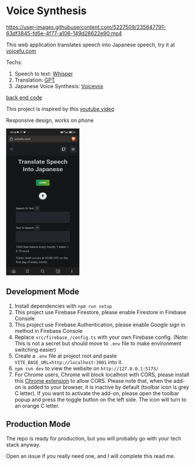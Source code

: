# Voice Synthesis

https://user-images.githubusercontent.com/5227509/235647791-63df3845-fd5e-4f77-a106-149d26622e90.mp4

This web application translates speech into Japanese speech, try it at [voicefu.com](https://voicefu.com/)

Techs:

1. Speech to text: [Whisper](https://platform.openai.com/docs/guides/speech-to-text)
2. Translation: [GPT](https://platform.openai.com/docs/guides/chat)
3. Japanese Voice Synthesis: [Voicevox](https://github.com/VOICEVOX/voicevox_engine)

[back end code](https://github.com/tylim88/Voicefu-back-end)

This project is inspired by this [youtube video](https://www.youtube.com/watch?v=UY7sRB60wZ4)

Responsive design, works on phone

<img src="./phone.jpg" data-canonical-src="https://gyazo.com/eb5c5741b6a9a16c692170a41a49c858.png" width="200" height="400" />

## Development Mode

1. Install dependencies with `npm run setup`
2. This project use Firebase Firestore, please enable Firestore in Firebase Console
3. This project use Firebase Authentication, please enable Google sign in method in Firebase Console
4. Replace `src/firebase_/config.ts` with your own Firebase config. (Note: This is not a secret but should move to `.env` file to make environment switching easier)
5. Create a `.env` file at project root and paste `VITE_BASE_URL=http://localhost:3001` into it.
6. `npm run dev` to view the website on `http://127.0.0.1:5173/`
7. For Chrome users, Chrome will block localhost with CORS, please install this [Chrome extension](https://chrome.google.com/webstore/detail/allow-cors-access-control/lhobafahddgcelffkeicbaginigeejlf) to allow CORS. Please note that, when the add-on is added to your browser, it is inactive by default (toolbar icon is grey C letter). If you want to activate the add-on, please open the toolbar popup and press the toggle button on the left side. The icon will turn to an orange C letter.

## Production Mode

The repo is ready for production, but you will probably go with your tech stack anyway.

Open an issue if you really need one, and I will complete this read me.
